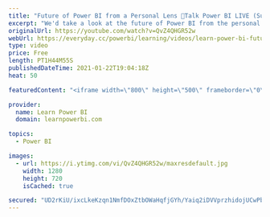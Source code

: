 ```yaml
---
title: "Future of Power BI from a Personal Lens 🔴Talk Power BI LIVE (Subscribe & Join) January 22, 2021"
excerpt: "We'd take a look at the future of Power BI from the personal lens of some amazing Power BI Professionals. Hearing the intimate perspectives of how these professionals experienced the Power BI landscape change in 2020 and what plans are they making for 2021? *CONNECT WITH OUR SPEAKERS* ➔ Frank van Delden"
originalUrl: https://youtube.com/watch?v=QvZ4QHGR52w
webUrl: https://everyday.cc/powerbi/learning/videos/learn-power-bi-future-of-power-bi-from-a-personal-lens-talk-power-bi-live-subscribe-join-january-22-2021/
type: video
price: Free
length: PT1H44M55S
publishedDateTime: 2021-01-22T19:04:18Z
heat: 50

featuredContent: "<iframe width=\"800\" height=\"500\" frameborder=\"0\" src=\"https://www.youtube.com/embed/QvZ4QHGR52w\" allow=\"accelerometer; autoplay; encrypted-media; gyroscope; picture-in-picture\" allowfullscreen></iframe>"

provider:
  name: Learn Power BI
  domain: learnpowerbi.com

topics:
  - Power BI

images:
  - url: https://i.ytimg.com/vi/QvZ4QHGR52w/maxresdefault.jpg
    width: 1280
    height: 720
    isCached: true

secured: "UD2rKiU/ixcLkeKzqn1NmfDOxZtbOWaHqfjGYh/Yaiq2iDVVprzhidojUCwPb7W5cESkNwxAMpS9u5QqCH3+uAyQ5TVvz7Mv7JtHMjBrDZmJtE9PQP6xvKJc3f/2clXnLk8pQ6K+Zci+4yM8LPrx39aCPFzCw4cFLDNeuY2/k5OBExH0wckPOUsUtZF5w6nOp7XHsuKRPskDbtIQI6Y1EekpHvUYocjVEJESzmTiB3MLMu1dpWyYtvOjc3Quu8pI2lcHhJ+LOVWwiTp8sSQqRIg7W1KufwisXOIFPtVlooyCDVUp/woPl3Wrk2EE+xdHoQt3cV1G+CSTQX9iZchawty/RRxqN4l5NtMNkTHT40MESNBreemnyQeA4SSo3qQwqKhbDs+Ync3/FKyrUQ8uK/qffcZMBBmGdrE/4eqdCKE=;uR5jBXbp6ZpaZ3xom7dxdg=="
---
```


